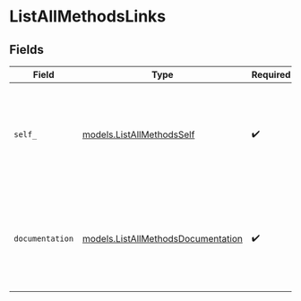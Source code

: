# ListAllMethodsLinks


## Fields

| Field                                                                                      | Type                                                                                       | Required                                                                                   | Description                                                                                |
| ------------------------------------------------------------------------------------------ | ------------------------------------------------------------------------------------------ | ------------------------------------------------------------------------------------------ | ------------------------------------------------------------------------------------------ |
| `self_`                                                                                    | [models.ListAllMethodsSelf](../models/listallmethodsself.md)                               | :heavy_check_mark:                                                                         | In v2 endpoints, URLs are commonly represented as objects with an `href` and `type` field. |
| `documentation`                                                                            | [models.ListAllMethodsDocumentation](../models/listallmethodsdocumentation.md)             | :heavy_check_mark:                                                                         | In v2 endpoints, URLs are commonly represented as objects with an `href` and `type` field. |